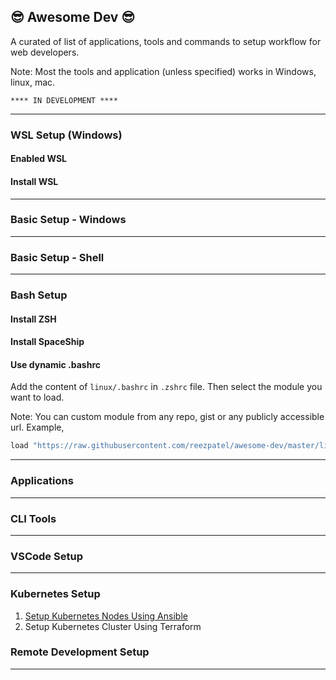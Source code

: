 ## 😎 Awesome Dev 😎

A curated of list of applications, tools and commands to setup workflow for web developers.

Note: Most the tools and application (unless specified) works in Windows, linux, mac.

```
**** IN DEVELOPMENT ****
```

---

### WSL Setup (Windows)

#### Enabled WSL

#### Install WSL

---

### Basic Setup - Windows

---

### Basic Setup - Shell

---

### Bash Setup

#### Install ZSH

#### Install SpaceShip

#### Use dynamic .bashrc

Add the content of `linux/.bashrc` in `.zshrc` file. Then select the module you want to load.

Note: You can custom module from any repo, gist or any publicly accessible url. Example,

```sh
load "https://raw.githubusercontent.com/reezpatel/awesome-dev/master/linux/alias.sh"
```

---

### Applications

---

### CLI Tools

---

### VSCode Setup

---

### Kubernetes Setup

1. [Setup Kubernetes Nodes Using Ansible](https://github.com/reezpatel/awesome-dev/tree/master/ansible)
2. Setup Kubernetes Cluster Using Terraform

### Remote Development Setup

---
